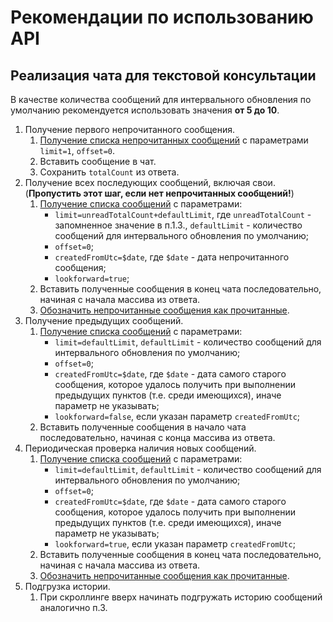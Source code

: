 # Рекомендации по использованию API

## Реализация чата для текстовой консультации

В качестве количества сообщений для интервального обновления по умолчанию рекомендуется использовать значения **от 5 до 10**.

1. Получение первого непрочитанного сообщения.
	1. [Получение списка непрочитанных сообщений](./messages.md#Получение-списка-непрочитанных-сообщений) с параметрами `limit=1`, `offset=0`.
	2. Вставить сообщение в чат.
	3. Сохранить `totalCount` из ответа.
2. Получение всех последующих сообщений, включая свои. (**Пропустить этот шаг, если нет непрочитанных сообщений!**)
	1. [Получение списка сообщений](./messages.md#Получение-списка-сообщений) с параметрами:
		- `limit=unreadTotalCount+defaultLimit`, где `unreadTotalCount` - запомненное значение в п.1.3., `defaultLimit` - количество сообщений для интервального обновления по умолчанию;
		- `offset=0`;
		- `createdFromUtc=$date`, где `$date` - дата непрочитанного сообщения;
		- `lookforward=true`;
	2. Вставить полученные сообщения в конец чата последовательно, начиная с начала массива из ответа.
	3. [Обозначить непрочитанные сообщения как прочитанные](./messages.md#Пометить-сообщения-как-прочитанные).
3. Получение предыдущих сообщений.
	1. [Получение списка сообщений](./messages.md#Получение-списка-сообщений) с параметрами:
		- `limit=defaultLimit`, `defaultLimit` - количество сообщений для интервального обновления по умолчанию;
		- `offset=0`;
		- `createdFromUtc=$date`, где `$date` - дата самого старого сообщения, которое удалось получить при выполнении предыдущих пунктов (т.е. среди имеющихся), иначе параметр не указывать;
		- `lookforward=false`, если указан параметр `createdFromUtc`;
	2. Вставить полученные сообщения в начало чата последовательно, начиная с конца массива из ответа.
4. Периодическая проверка наличия новых сообщений.
	1. [Получение списка сообщений](./messages.md#Получение-списка-сообщений) с параметрами:
		- `limit=defaultLimit`, `defaultLimit` - количество сообщений для интервального обновления по умолчанию;
		- `offset=0`;
		- `createdFromUtc=$date`, где `$date` - дата самого старого сообщения, которое удалось получить при выполнении предыдущих пунктов (т.е. среди имеющихся), иначе параметр не указывать;
		- `lookforward=true`, если указан параметр `createdFromUtc`;
	2. Вставить полученные сообщения в конец чата последовательно, начиная с начала массива из ответа.
	3. [Обозначить непрочитанные сообщения как прочитанные](./messages.md#Пометить-сообщения-как-прочитанные).
5. Подгрузка истории.
	1. При скроллинге вверх начинать подгружать историю сообщений аналогично п.3.
